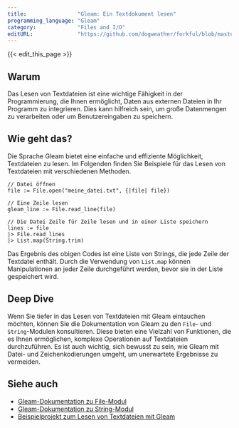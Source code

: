 ```yaml
---
title:                "Gleam: Ein Textdokument lesen"
programming_language: "Gleam"
category:             "Files and I/O"
editURL:              "https://github.com/dogweather/forkful/blob/master/content/de/gleam/reading-a-text-file.md"
---
```


{{< edit_this_page >}}

## Warum

Das Lesen von Textdateien ist eine wichtige Fähigkeit in der Programmierung, die Ihnen ermöglicht, Daten aus externen Dateien in Ihr Programm zu integrieren. Dies kann hilfreich sein, um große Datenmengen zu verarbeiten oder um Benutzereingaben zu speichern.

## Wie geht das?

Die Sprache Gleam bietet eine einfache und effiziente Möglichkeit, Textdateien zu lesen. Im Folgenden finden Sie Beispiele für das Lesen von Textdateien mit verschiedenen Methoden.

```Gleam
// Datei öffnen
file := File.open("meine_datei.txt", {|file| file})

// Eine Zeile lesen
gleam_line := File.read_line(file)

// Die Datei Zeile für Zeile lesen und in einer Liste speichern
lines := file
|> File.read_lines
|> List.map(String.trim)
```

Das Ergebnis des obigen Codes ist eine Liste von Strings, die jede Zeile der Textdatei enthält. Durch die Verwendung von `List.map` können Manipulationen an jeder Zeile durchgeführt werden, bevor sie in der Liste gespeichert wird.

## Deep Dive

Wenn Sie tiefer in das Lesen von Textdateien mit Gleam eintauchen möchten, können Sie die Dokumentation von Gleam zu den `File`- und `String`-Modulen konsultieren. Diese bieten eine Vielzahl von Funktionen, die es Ihnen ermöglichen, komplexe Operationen auf Textdateien durchzuführen. Es ist auch wichtig, sich bewusst zu sein, wie Gleam mit Datei- und Zeichenkodierungen umgeht, um unerwartete Ergebnisse zu vermeiden.

## Siehe auch

- [Gleam-Dokumentation zu File-Modul](https://gleam.run/modules/gleam_io/file.html)
- [Gleam-Dokumentation zu String-Modul](https://gleam.run/modules/gleam_core/string.html)
- [Beispielprojekt zum Lesen von Textdateien mit Gleam](https://github.com/gleam-lang/gleam_io_examples)